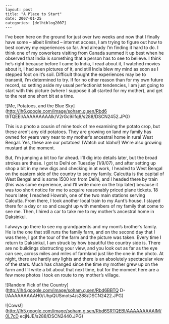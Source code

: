 
    ---
    layout: post
    title: "A Place to Start"
    date: 2007-01-25
    categories: [delhiblog2007]
    ---

I’ve been here on the ground for just over two weeks and now that I finally have some – albeit limited – internet access, I am trying to figure out how to best convey my experiences so far. And already I’m finding it hard to do. I
think one of my coworkers visiting from Canada summed it up best when he
observed that India is something that a person has to see to believe. I think
he’s right because before I came to India, I read about it, I watched movies
about it, I had seen pictures of it, and still India blew my mind as soon as I
stepped foot on it’s soil. Difficult thought the experiences may be to
transmit, I’m determined to try. If for no other reason than for my own future
record, so setting aside my usual perfectionist tendencies, I am just going to
start with this picture (where I suppose it all started for my mother), and
get to the rest one short bit at a time.

![Me, Potatoes, and the Blue Sky](http://lh6.google.com/image/soham.g.sen/Rbd6
thTQEEI/AAAAAAAAAIk/V2rGc9iIfq8/s288/DSCN2452.JPG)

This is a photo a cousin of mine took of me examining the potato crop, but
these aren’t any old potatoes. They are growing on land my family has owned for
years very near to my mother’s ancestral home in rural West Bengal. Yes, these
are our potatoes! (Watch out Idaho!) We're also growing mustard at the moment.

But, I’m jumping a bit too far ahead. I’ll dig into details later, but the
broad strokes are these. I got to Delhi on Tuesday (1/9/07), and after setting
up shop a bit in my new digs and checking in at work, I headed to West Bengal
on the eastern side of the country to see my family. Calcutta is the capital
of West Bengal and is some 1500 km from Delhi, and I headed there by train (this was
some experience, and I’ll write more on the trip later) because it was too
short notice for me to acquire reasonably priced plane tickets. 18 hours
later, I reached Howrah, one of the two main stations serving Calcutta. From
there, I took another local train to my Aunt’s house. I stayed there for a day
or so and caught up with members of my family that come to see me. Then, I
hired a car to take me to my mother’s ancestral home in Daksinkul.

I always go there to see my grandparents and my mom’s brother’s family. He is the one that
still runs the family farm, and on the second day that I was there, I got the
tour of the farm and the picture was taken. Every time I return to Daksinkul,
I am struck by how beautiful the country side is. There are no buildings
obstructing your view, and you look out as far as the eye can see, across
miles and miles of farmland just like the one in the photo. At night, there
are hardly any lights and there is an absolutely spectacular view of the
stars. Much has changed since the time my mother grew up on the farm and I’ll
write a bit about that next time, but for the moment here are a few more
photos I took en route to my mother’s village.

![Random Pick of the Country](http://lh4.google.com/image/soham.g.sen/Rbd6BBTQ
D-I/AAAAAAAAAH0/UhpQUSmots4/s288/DSCN2422.JPG)

![Cows!](http://lh5.google.com/image/soham.g.sen/Rbd6SRTQEBI/AAAAAAAAAIM/0L7cD
ecjNJE/s288/DSCN2440.JPG)
